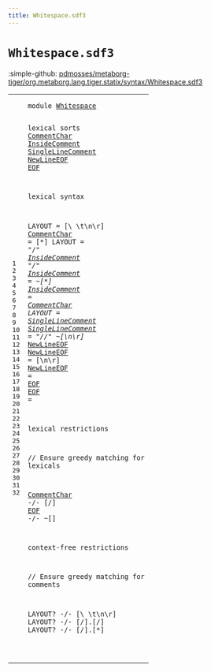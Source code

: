 ```yaml
---
title: Whitespace.sdf3
---
```


# `Whitespace.sdf3`

:simple-github: [pdmosses/metaborg-tiger/org.metaborg.lang.tiger.statix/syntax/Whitespace.sdf3]

[pdmosses/metaborg-tiger/org.metaborg.lang.tiger.statix/syntax/Whitespace.sdf3]: https://github.com/pdmosses/metaborg-tiger/blob/master/org.metaborg.lang.tiger.statix/syntax/Whitespace.sdf3 "The source file on GitHub"

<div class="sdf3"><table class="highlighttable"><tbody><tr><td class="linenos"><div class="linenodiv"><pre><span></span>1
2
3
4
5
6
7
8
9
10
11
12
13
14
15
16
17
18
19
20
21
22
23
24
25
26
27
28
29
30
31
32
</pre></div></td>
<td class="code"><pre><code><span class="keyword">module</span> <a href="../Tiger.sdf3#Whitespace_35_45" id="Whitespace_7_17" title="Referenced at ../Tiger.sdf3 line 4">Whitespace</a>

<span class="keyword">lexical sorts</span>
  <a href="#CommentChar_486_497" id="CommentChar_35_46" title="Referenced at line 23">CommentChar</a> <a href="#InsideComment_191_204" id="InsideComment_47_60" title="Referenced at line 10">InsideComment</a> <a href="#SingleLineComment_286_303" id="SingleLineComment_61_78" title="Referenced at line 13">SingleLineComment</a> <a href="#NewLineEOF_340_350" id="NewLineEOF_79_89" title="Referenced at line 14">NewLineEOF</a> <a href="#EOF_511_514" id="EOF_90_93" title="Referenced at line 24">EOF</a>
  
<span class="keyword">lexical syntax</span>

  <span class="keyword">LAYOUT</span>         = [\ \t\n\r]
  <a href="#CommentChar_486_497" id="CommentChar_145_156" title="Referenced at line 23">CommentChar</a>    = [\*]
  <span class="keyword">LAYOUT</span>         = <span class="cons_Lit">"/*"</span> <a href="#InsideComment_47_60" id="InsideComment_191_204" title="Defined at line 4, 11, 12">InsideComment</a>* <span class="cons_Lit">"*/"</span>
  <a href="#InsideComment_191_204" id="InsideComment_213_226" title="Referenced at line 10">InsideComment</a>  = ~[\*]
  <a href="#InsideComment_191_204" id="InsideComment_238_251" title="Referenced at line 10">InsideComment</a>  = <a href="#CommentChar_35_46" id="CommentChar_255_266" title="Defined at line 4, 9">CommentChar</a>
  <span class="keyword">LAYOUT</span>         = <a href="#SingleLineComment_61_78" id="SingleLineComment_286_303" title="Defined at line 4, 14">SingleLineComment</a>
  <a href="#SingleLineComment_286_303" id="SingleLineComment_306_323" title="Referenced at line 13">SingleLineComment</a> = <span class="cons_Lit">"//"</span> ~[\n\r]* <a href="#NewLineEOF_79_89" id="NewLineEOF_340_350" title="Defined at line 4, 15, 16">NewLineEOF</a>
  <a href="#NewLineEOF_340_350" id="NewLineEOF_353_363" title="Referenced at line 14">NewLineEOF</a>     = [\n\r]
  <a href="#NewLineEOF_340_350" id="NewLineEOF_379_389" title="Referenced at line 14">NewLineEOF</a>     = <a href="#EOF_90_93" id="EOF_396_399" title="Defined at line 4, 17">EOF</a>
  <a href="#EOF_511_514" id="EOF_402_405" title="Referenced at line 24">EOF</a>            =

<span class="keyword">lexical restrictions</span>

  <span class="layout">// Ensure greedy matching for lexicals</span>

  <a href="#CommentChar_35_46" id="CommentChar_486_497" title="Defined at line 4, 9">CommentChar</a>   -/- [\/]
  <a href="#EOF_90_93" id="EOF_511_514" title="Defined at line 4, 17">EOF</a> -/- ~[]

<span class="keyword">context-free restrictions</span>

  <span class="layout">// Ensure greedy matching for comments</span>

  <span class="keyword">LAYOUT</span>? -/- [\ \t\n\r]
  <span class="keyword">LAYOUT</span>? -/- [\/].[\/]
  <span class="keyword">LAYOUT</span>? -/- [\/].[\*]

</code></pre></td></tr></tbody></table></div>